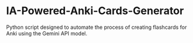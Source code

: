 # IA-Powered-Anki-Cards-Generator
Python script designed to automate the process of creating flashcards for Anki using the Gemini API model.
